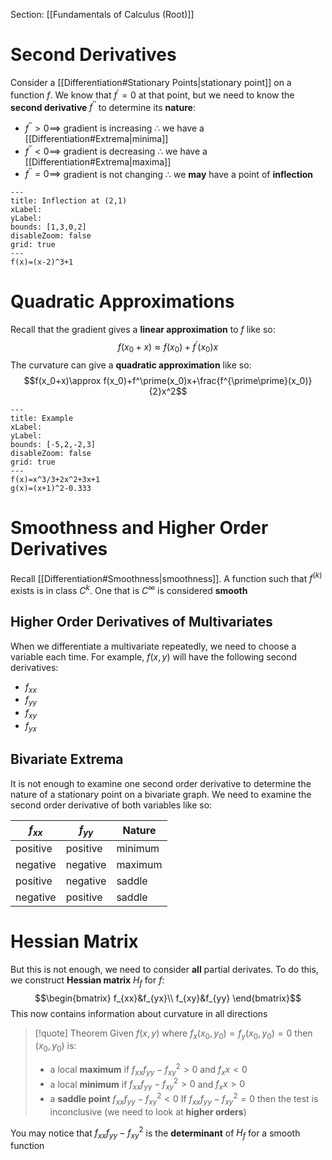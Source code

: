 Section: [[Fundamentals of Calculus (Root)]]
# Second Derivatives

Consider a [[Differentiation#Stationary Points|stationary point]] on a function $f$. We know that $f^\prime=0$ at that point, but we need to know the **second derivative** $f^{\prime\prime}$ to determine its **nature**:

- $f^{\prime\prime}>0\implies$ gradient is increasing $\therefore$ we have a [[Differentiation#Extrema|minima]]
- $f^{\prime\prime}<0\implies$ gradient is decreasing $\therefore$ we have a [[Differentiation#Extrema|maxima]]
- $f^{\prime\prime}=0\implies$ gradient is not changing $\therefore$ we **may** have a point of **inflection**

```functionplot
---
title: Inflection at (2,1)
xLabel: 
yLabel: 
bounds: [1,3,0,2]
disableZoom: false
grid: true
---
f(x)=(x-2)^3+1
```
# Quadratic Approximations

Recall that the gradient gives a **linear approximation** to $f$ like so:
$$f(x_0+x)\approx f(x_0)+f^\prime(x_0)x$$
The curvature can give a **quadratic approximation** like so:
$$f(x_0+x)\approx f(x_0)+f^\prime(x_0)x+\frac{f^{\prime\prime}(x_0)}{2}x^2$$

```functionplot
---
title: Example
xLabel: 
yLabel: 
bounds: [-5,2,-2,3]
disableZoom: false
grid: true
---
f(x)=x^3/3+2x^2+3x+1
g(x)=(x+1)^2-0.333
```
# Smoothness and Higher Order Derivatives

Recall [[Differentiation#Smoothness|smoothness]]. A function such that $f^{(k)}$ exists is in class $C^k$. One that is $C^\infty$ is considered **smooth** 
## Higher Order Derivatives of Multivariates

When we differentiate a multivariate repeatedly, we need to choose a variable each time. For example, $f(x,y)$ will have the following second derivatives:

- $f_{xx}$
- $f_{yy}$
- $f_{xy}$
- $f_{yx}$
## Bivariate Extrema

It is not enough to examine one second order derivative to determine the nature of a stationary point on a bivariate graph. We need to examine the second order derivative of both variables like so:

| $f_{xx}$ | $f_{yy}$ | Nature  |
| -------- | -------- | ------- |
| positive | positive | minimum |
| negative | negative | maximum |
| positive | negative | saddle  |
| negative | positive | saddle  |
# Hessian Matrix

But this is not enough, we need to consider **all** partial derivates. To do this, we construct **Hessian matrix** $H_f$ for $f$:
$$\begin{bmatrix}
f_{xx}&f_{yx}\\
f_{xy}&f_{yy}
\end{bmatrix}$$
This now contains information about curvature in all directions
>[!quote] Theorem
> Given $f(x,y)$ where $f_x(x_0,y_0)=f_y(x_0,y_0)=0$ then $(x_0,y_0)$ is:
> - a local **maximum** if $f_{xx}f_{yy}-f^2_{xy}>0$ and $f_xx<0$
> - a local **minimum** if $f_{xx}f_{yy}-f^2_{xy}>0$ and $f_xx>0$
> - a **saddle point** $f_{xx}f_{yy}-f^2_{xy}<0$
>If $f_{xx}f_{yy}-f^2_{xy}=0$ then the test is inconclusive (we need to look at **higher orders**)

You may notice that $f_{xx}f_{yy}-f^2_{xy}$ is the **determinant** of $H_f$ for a smooth function 







